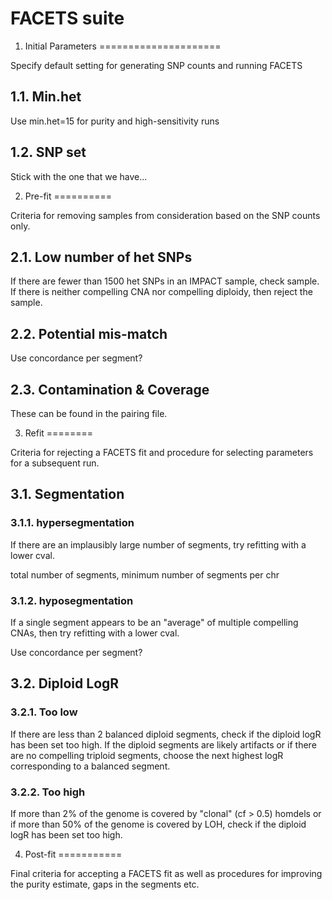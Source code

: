 # FACETS suite

1. Initial Parameters
=====================

Specify default setting for generating SNP counts and running FACETS

1.1. Min.het
------------

Use min.het=15 for purity and high-sensitivity runs

1.2. SNP set
------------

Stick with the one that we have\...

2. Pre-fit
==========

Criteria for removing samples from consideration based on the SNP counts
only.

2.1. Low number of het SNPs
---------------------------

If there are fewer than 1500 het SNPs in an IMPACT sample, check sample.
If there is neither compelling CNA nor compelling diploidy, then reject
the sample.

2.2. Potential mis-match
------------------------

Use concordance per segment?

2.3. Contamination & Coverage
-----------------------------

These can be found in the pairing file.

3. Refit
========

Criteria for rejecting a FACETS fit and procedure for selecting
parameters for a subsequent run.

3.1. Segmentation
-----------------

### 3.1.1. hypersegmentation

If there are an implausibly large number of segments, try refitting with
a lower cval.

total number of segments, minimum number of segments per chr

### 3.1.2. hyposegmentation

If a single segment appears to be an \"average\" of multiple compelling
CNAs, then try refitting with a lower cval.

Use concordance per segment?

3.2. Diploid LogR
-----------------

### 3.2.1. Too low

If there are less than 2 balanced diploid segments, check if the diploid
logR has been set too high. If the diploid segments are likely artifacts
or if there are no compelling triploid segments, choose the next highest
logR corresponding to a balanced segment.

### 3.2.2. Too high

If more than 2% of the genome is covered by \"clonal\" (cf \> 0.5)
homdels or if more than 50% of the genome is covered by LOH, check if
the diploid logR has been set too high.

4. Post-fit
===========

Final criteria for accepting a FACETS fit as well as procedures for
improving the purity estimate, gaps in the segments etc.
